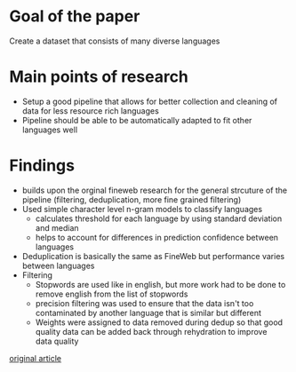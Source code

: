 # Goal of the paper
Create a dataset that consists of many diverse languages

# Main points of research
- Setup a good pipeline that allows for better collection and cleaning of data for less resource rich languages
- Pipeline should be able to be automatically adapted to fit other languages well

# Findings
- builds upon the orginal fineweb research for the general strcuture of the pipeline (filtering, deduplication, more fine grained filtering)
- Used simple character level n-gram models to classify languages
  - calculates threshold for each language by using standard deviation and median
  - helps to account for differences in prediction confidence between languages
- Deduplication is basically the same as FineWeb but performance varies between languages
- Filtering
  - Stopwords are used like in english, but more work had to be done to remove english from the list of stopwords
  - precision filtering was used to ensure that the data isn't too contaminated by another language that is similar but different
  - Weights were assigned to data removed during dedup so that good quality data can be added back through rehydration to improve data quality

  
[original article](https://arxiv.org/abs/2506.20920)
